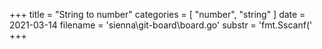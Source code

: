 +++
title = "String to number"
categories = [ "number", "string" ]
date = 2021-03-14
filename = 'sienna\git-board\board.go'
substr = 'fmt.Sscanf('
+++
